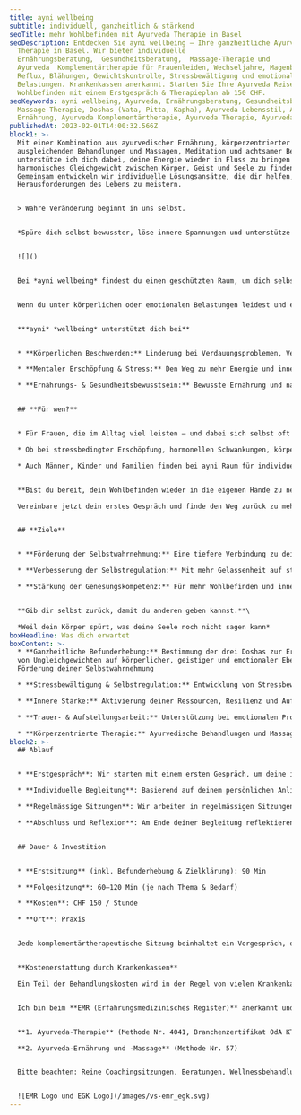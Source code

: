 ```yaml
---
title: ayni wellbeing
subtitle: individuell, ganzheitlich & stärkend
seoTitle: mehr Wohlbefinden mit Ayurveda Therapie in Basel
seoDescription: Entdecken Sie ayni wellbeing – Ihre ganzheitliche Ayurveda
  Therapie in Basel. Wir bieten individuelle
  Ernährungsberatung,  Gesundheitsberatung,  Massage-Therapie und
  Ayurveda  Komplementärtherapie für Frauenleiden, Wechseljahre, Magenbrennen,
  Reflux, Blähungen, Gewichtskontrolle, Stressbewältigung und emotionale
  Belastungen. Krankenkassen anerkannt. Starten Sie Ihre Ayurveda Reise für mehr
  Wohlbefinden mit einem Erstgespräch & Therapieplan ab 150 CHF.
seoKeywords: ayni wellbeing, Ayurveda, Ernährungsberatung, Gesundheitsberatung,
  Massage-Therapie, Doshas (Vata, Pitta, Kapha), Ayurveda Lebensstil, Ayurveda
  Ernährung, Ayurveda Komplementärtherapie, Ayurveda Therapie, Ayurveda Detox
publishedAt: 2023-02-01T14:00:32.566Z
block1: >-
  Mit einer Kombination aus ayurvedischer Ernährung, körperzentrierter Arbeit,
  ausgleichenden Behandlungen und Massagen, Meditation und achtsamer Begleitung
  unterstütze ich dich dabei, deine Energie wieder in Fluss zu bringen und ein
  harmonisches Gleichgewicht zwischen Körper, Geist und Seele zu finden.
  Gemeinsam entwickeln wir individuelle Lösungsansätze, die dir helfen, die
  Herausforderungen des Lebens zu meistern.


  > Wahre Veränderung beginnt in uns selbst.


  *Spüre dich selbst bewusster, löse innere Spannungen und unterstütze dich darin, dein inneres Gleichgewicht wiederzufinden und deine Regenerationskräfte zu stärken.*


  ![]()


  Bei *ayni wellbeing* findest du einen geschützten Raum, um dich selbst wieder zu spüren und dein inneres Gleichgewicht zu stärken. So gewinnst du neue Energie und eine klare Ausrichtung – für mehr Leichtigkeit und Präsenz im Alltag.


  Wenn du unter körperlichen oder emotionalen Belastungen leidest und einen sanften, ganzheitlichen Weg suchst, begleite ich dich gerne.


  ***ayni* *wellbeing* unterstützt dich bei**


  * **Körperlichen Beschwerden:** Linderung bei Verdauungsproblemen, Verspannungen und Frauenleiden

  * **Mentaler Erschöpfung & Stress:** Den Weg zu mehr Energie und innerer Ruhe finden auch in den Wechseljahren

  * **Ernährungs- & Gesundheitsbewusstsein:** Bewusste Ernährung und nachhaltige Gesundheitsgewohnheiten integrieren


  ## **Für wen?**


  * Für Frauen, die im Alltag viel leisten – und dabei sich selbst oft an letzte Stelle stellen. Wenn du merkst, dass du mehr von deiner inneren Energie und Leichtigkeit zurückgewinnen möchtest, begleite ich dich sanft und ganzheitlich zurück in deine Kraft.

  * Ob bei stressbedingter Erschöpfung, hormonellen Schwankungen, körperlichen oder psychosomatischen Beschwerden – gemeinsam finden wir Wege, deine Balance wiederherzustellen und deine Lebenskraft zu stärken.

  * Auch Männer, Kinder und Familien finden bei ayni Raum für individuelle Begleitung – in Lebensphasen, die besondere Unterstützung brauchen z. B. bei Stress, ADHS-Themen oder Erschöpfung.


  **Bist du bereit, dein Wohlbefinden wieder in die eigenen Hände zu nehmen?**

  Vereinbare jetzt dein erstes Gespräch und finde den Weg zurück zu mehr Energie und innerer Balance.


  ## **Ziele**


  * **Förderung der Selbstwahrnehmung:** Eine tiefere Verbindung zu deinem Körper und deinen Emotionen

  * **Verbesserung der Selbstregulation:** Mit mehr Gelassenheit auf stressige Situationen reagieren

  * **Stärkung der Genesungskompetenz:** Für mehr Wohlbefinden und innere Balance


  **Gib dir selbst zurück, damit du anderen geben kannst.**\

  *Weil dein Körper spürt, was deine Seele noch nicht sagen kann*
boxHeadline: Was dich erwartet
boxContent: >-
  * **Ganzheitliche Befunderhebung:** Bestimmung der drei Doshas zur Erkennung
  von Ungleichgewichten auf körperlicher, geistiger und emotionaler Ebene und
  Förderung deiner Selbstwahrnehmung

  * **Stressbewältigung & Selbstregulation:** Entwicklung von Stressbewältigungsstrategien und Stärkung der Selbstregulation durch Achtsamkeit, Meditation und Atemtechniken.

  * **Innere Stärke:** Aktivierung deiner Ressourcen, Resilienz und Auflösung hinderlicher Glaubensmuster

  * **Trauer- & Aufstellungsarbeit:** Unterstützung bei emotionalen Prozessen und der Wiederherstellung deines geistigen Gleichgewichts

  * **Körperzentrierte Therapie:** Ayurvedische Behandlungen und Massagen zur Vitalitätssteigerung und Beruhigung des Nervensystems [mehr erfahren](https://www.ayni.ch/informationen/ayurveda-massagen)
block2: >-
  ## Ablauf


  * **Erstgespräch**: Wir starten mit einem ersten Gespräch, um deine individuellen Bedürfnisse und Wünsche zu besprechen.

  * **Individuelle Begleitung**: Basierend auf deinem persönlichen Anliegen stellen wir ein passendes Programm zusammen, das ayurvedische Ernährung, Körperarbeit und psychologische Begleitung kombiniert.

  * **Regelmässige Sitzungen**: Wir arbeiten in regelmässigen Sitzungen zusammen, um deine Fortschritte zu begleiten und bei Bedarf anzupassen.

  * **Abschluss und Reflexion**: Am Ende deiner Begleitung reflektieren wir gemeinsam deine Entwicklung und deine nächsten Schritte.


  ## Dauer & Investition


  * **Erstsitzung** (inkl. Befunderhebung & Zielklärung): 90 Min

  * **Folgesitzung**: 60–120 Min (je nach Thema & Bedarf)

  * **Kosten**: CHF 150 / Stunde

  * **Ort**: Praxis


  Jede komplementärtherapeutische Sitzung beinhaltet ein Vorgespräch, die Behandlung und ein Nachgespräch


  **Kostenerstattung durch Krankenkassen**

  Ein Teil der Behandlungskosten wird in der Regel von vielen Krankenkassen über die Zusatzversicherung übernommen. Bitte erkundige dich vorab bei deiner Versicherung, wie du persönlich unterstützt wirst. Das EMR ([Erfahrungsmedizinisches Register](<>)) dient als Orientierungshilfe.


  Ich bin beim **EMR (Erfahrungsmedizinisches Register)** anerkannt und registriert mit folgenden Methoden:


  **1. Ayurveda-Therapie** (Methode Nr. 4041, Branchenzertifikat OdA KT)\

  **2. Ayurveda-Ernährung und -Massage** (Methode Nr. 57)


  Bitte beachten: Reine Coachingsitzungen, Beratungen, Wellnessbehandlungen und online Konsultationen sind nicht über die Zusatzversicherung gedeckt.


  ![EMR Logo und EGK Logo](/images/vs-emr_egk.svg)
---
```

